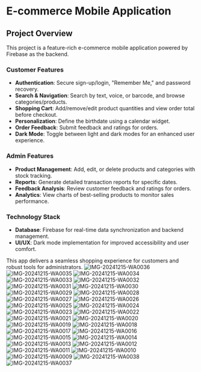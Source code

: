 # E-commerce Mobile Application  

## Project Overview  
This project is a feature-rich e-commerce mobile application powered by Firebase as the backend.  

### Customer Features  
- **Authentication**: Secure sign-up/login, "Remember Me," and password recovery.  
- **Search & Navigation**: Search by text, voice, or barcode, and browse categories/products.  
- **Shopping Cart**: Add/remove/edit product quantities and view order total before checkout.  
- **Personalization**: Define the birthdate using a calendar widget.  
- **Order Feedback**: Submit feedback and ratings for orders.  
- **Dark Mode**: Toggle between light and dark modes for an enhanced user experience.  

### Admin Features  
- **Product Management**: Add, edit, or delete products and categories with stock tracking.  
- **Reports**: Generate detailed transaction reports for specific dates.  
- **Feedback Analysis**: Review customer feedback and ratings for orders.  
- **Analytics**: View charts of best-selling products to monitor sales performance.  

### Technology Stack  
- **Database**: Firebase for real-time data synchronization and backend management.  
- **UI/UX**: Dark mode implementation for improved accessibility and user comfort.  

This app delivers a seamless shopping experience for customers and robust tools for administrators.
![IMG-20241215-WA0036](https://github.com/user-attachments/assets/e49197fd-75a9-49f1-85f2-175fdd029561)
![IMG-20241215-WA0035](https://github.com/user-attachments/assets/9ae67a9b-264c-4be6-9a12-713eaf1cf801)
![IMG-20241215-WA0034](https://github.com/user-attachments/assets/009e5ebe-7d15-48a5-abf8-f948b4c944bc)
![IMG-20241215-WA0033](https://github.com/user-attachments/assets/7e300382-e8a1-4692-bee2-28d1501db863)
![IMG-20241215-WA0032](https://github.com/user-attachments/assets/3ec3c427-95ae-4f86-8f72-77508dc45ff0)
![IMG-20241215-WA0031](https://github.com/user-attachments/assets/76f8b448-bc9a-4009-b88d-a92703c33ca7)
![IMG-20241215-WA0030](https://github.com/user-attachments/assets/47ad5f68-07b9-40cf-a990-a4563deb6a0b)
![IMG-20241215-WA0029](https://github.com/user-attachments/assets/f4547374-537d-4a7d-8871-2133ca6fcb25)
![IMG-20241215-WA0028](https://github.com/user-attachments/assets/a8609d57-1eca-4bd8-8a60-0b320aa54506)
![IMG-20241215-WA0027](https://github.com/user-attachments/assets/040553ef-0e31-47bd-bf1e-35573b3ae6bd)
![IMG-20241215-WA0026](https://github.com/user-attachments/assets/1e49b9af-dbb4-4650-bea4-e1af12f6d7d1)
![IMG-20241215-WA0025](https://github.com/user-attachments/assets/fd816077-879d-4af3-a6e2-0aefd108c94d)
![IMG-20241215-WA0024](https://github.com/user-attachments/assets/ad79cb52-f5b5-4a43-b5aa-1f7961562ac8)
![IMG-20241215-WA0023](https://github.com/user-attachments/assets/839d9308-874b-42c5-80d8-6d3cb7e2f06c)
![IMG-20241215-WA0022](https://github.com/user-attachments/assets/ffbc0f1f-4b7e-4b6f-b9a0-ebea0a9b802f)
![IMG-20241215-WA0021](https://github.com/user-attachments/assets/824903d2-76f6-48a2-b5aa-590d1c16decb)
![IMG-20241215-WA0020](https://github.com/user-attachments/assets/681c6e53-ab94-428e-a250-f5b2ac0723ef)
![IMG-20241215-WA0019](https://github.com/user-attachments/assets/d8bca1c7-aaa4-48aa-a8a0-829e1ce29cc3)
![IMG-20241215-WA0018](https://github.com/user-attachments/assets/af036461-4193-4a48-8413-cf8ea7924e4c)
![IMG-20241215-WA0017](https://github.com/user-attachments/assets/8ddf6c6e-b775-4333-8eda-6969eaf2cfcb)
![IMG-20241215-WA0016](https://github.com/user-attachments/assets/48295811-96d3-4bd0-84ab-bb16eb81cc0a)
![IMG-20241215-WA0015](https://github.com/user-attachments/assets/5facb410-9c44-4979-9075-6736323dba09)
![IMG-20241215-WA0014](https://github.com/user-attachments/assets/167f2de8-767a-4fc7-931a-538785c20de7)
![IMG-20241215-WA0013](https://github.com/user-attachments/assets/6be24492-0ba1-4e50-ae29-e40e68224360)
![IMG-20241215-WA0012](https://github.com/user-attachments/assets/f6f3bc42-4bf1-4f49-8e23-8871973f6ce4)
![IMG-20241215-WA0011](https://github.com/user-attachments/assets/452f3a29-3ba8-4ae3-bd72-241a14116cc1)
![IMG-20241215-WA0010](https://github.com/user-attachments/assets/ef052e00-0828-4251-919b-a42e13843f2e)
![IMG-20241215-WA0009](https://github.com/user-attachments/assets/93e1d8a9-37f7-4d26-b1be-0655dcea859a)
![IMG-20241215-WA0038](https://github.com/user-attachments/assets/feb8990b-ed5c-4ee0-9aa8-cd4c4dedac24)
![IMG-20241215-WA0037](https://github.com/user-attachments/assets/49f72bc0-ef79-4099-866f-18f7df9bc603)
